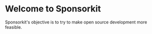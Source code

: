 # Welcome to Sponsorkit
Sponsorkit's objective is to try to make open source development more feasible.
